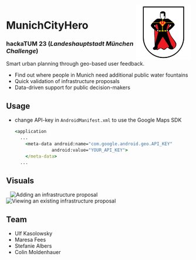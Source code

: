<img align="right" src="logo.png" alt="" width="150"/>

# MunichCityHero
### hackaTUM 23 (*Landeshauptstadt München Challenge*)
Smart urban planning through geo-based user feedback.

- Find out where people in Munich need additional public water fountains
- Quick validation of infrastructure proposals
- Data-driven support for public decision-makers 

## Usage
- change API-key in `AndroidManifest.xml` to use the Google Maps SDK
  ```cmd
  <application
    ...
      <meta-data android:name="com.google.android.geo.API_KEY"
                android:value="YOUR_API_KEY">
      </meta-data>
    ...
  ```

## Visuals
<p>
&ensp;
  <img src="gif2.gif" alt="Adding an infrastructure proposal" height="400"/>
  &ensp;
  <img src="gif3.gif" alt="Viewing an existing infrastructure proposal" height="400"/>
  &ensp;
</p>


## Team
- Ulf Kasolowsky
- Maresa Fees
- Stefanie Albers
- Colin Moldenhauer